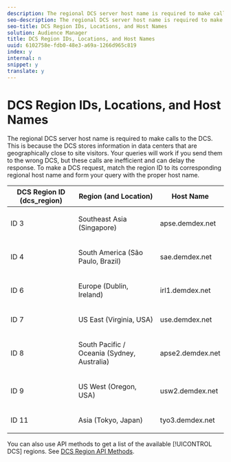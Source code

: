 ```yaml
---
description: The regional DCS server host name is required to make calls to the DCS. This is because the DCS stores information in data centers that are geographically close to site visitors. Your queries will work if you send them to the wrong DCS, but these calls are inefficient and can delay the response. To make a DCS request, match the region ID to its corresponding regional host name and form your query with the proper host name.
seo-description: The regional DCS server host name is required to make calls to the DCS. This is because the DCS stores information in data centers that are geographically close to site visitors. Your queries will work if you send them to the wrong DCS, but these calls are inefficient and can delay the response. To make a DCS request, match the region ID to its corresponding regional host name and form your query with the proper host name.
seo-title: DCS Region IDs, Locations, and Host Names
solution: Audience Manager
title: DCS Region IDs, Locations, and Host Names
uuid: 6102758e-fdb0-48e3-a69a-1266d965c819
index: y
internal: n
snippet: y
translate: y
---
```


# DCS Region IDs, Locations, and Host Names

The regional DCS server host name is required to make calls to the DCS. This is because the DCS stores information in data centers that are geographically close to site visitors. Your queries will work if you send them to the wrong DCS, but these calls are inefficient and can delay the response. To make a DCS request, match the region ID to its corresponding regional host name and form your query with the proper host name.

<table id="table_643212E4F9C64DFF9443904B01D89CB3"> 
 <thead> 
  <tr> 
   <th colname="col1" class="entry"> DCS Region ID (dcs_region) </th> 
   <th colname="col2" class="entry"> Region (and Location) </th> 
   <th colname="col3" class="entry"> Host Name </th> 
  </tr> 
 </thead>
 <tbody> 
  <tr> 
   <td colname="col1"> <p>ID 3 </p> </td> 
   <td colname="col2"> <p>Southeast Asia (Singapore) </p> </td> 
   <td colname="col3"> <p> <span class="codeph"> apse.demdex.net</span> </p> </td> 
  </tr> 
  <tr> 
   <td colname="col1"> <p>ID 4 </p> </td> 
   <td colname="col2"> <p>South America (São Paulo, Brazil) </p> </td> 
   <td colname="col3"> <p> <span class="codeph"> sae.demdex.net</span> </p> </td> 
  </tr> 
  <tr> 
   <td colname="col1"> <p>ID 6 </p> </td> 
   <td colname="col2"> <p>Europe (Dublin, Ireland) </p> </td> 
   <td colname="col3"> <p> <span class="codeph"> irl1.demdex.net</span> </p> </td> 
  </tr> 
  <tr> 
   <td colname="col1"> <p>ID 7 </p> </td> 
   <td colname="col2"> <p>US East (Virginia, USA) </p> </td> 
   <td colname="col3"> <p> <span class="codeph"> use.demdex.net</span> </p> </td> 
  </tr> 
  <tr> 
   <td colname="col1"> <p>ID 8 </p> </td> 
   <td colname="col2"> <p>South Pacific / Oceania (Sydney, Australia) </p> </td> 
   <td colname="col3"> <p> <span class="codeph"> apse2.demdex.net</span> </p> </td> 
  </tr> 
  <tr> 
   <td colname="col1"> <p>ID 9 </p> </td> 
   <td colname="col2"> <p>US West (Oregon, USA) </p> </td> 
   <td colname="col3"> <p> <span class="codeph"> usw2.demdex.net</span> </p> </td> 
  </tr> 
  <tr> 
   <td colname="col1"> <p>ID 11 </p> </td> 
   <td colname="col2"> <p>Asia (Tokyo, Japan) </p> </td> 
   <td colname="col3"> <p> <span class="codeph"> tyo3.demdex.net</span> </p> </td> 
  </tr> 
 </tbody> 
</table>

You can also use API methods to get a list of the available [!UICONTROL DCS] regions. See [DCS Region API Methods](../../../c_api/c_rest_api_main/aam-api-dcs-regions.md#concept_C1EF1A07C73D489FAD2AECA39B113DC6). 
